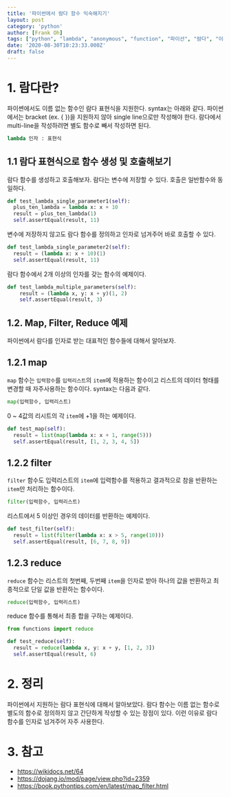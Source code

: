 ```yaml
---
title: '파이썬에서 람다 함수 익숙해지기'
layout: post
category: 'python'
author: [Frank Oh]
tags: ["python", "lambda", "anonymous", "function", "파이선", "람다", "이름없는함수", "익명함수"]
date: '2020-08-30T10:23:33.000Z'
draft: false
---
```


# 1. 람다란?

파이쎤에서도 이름 없는 함수인 람다 표현식을 지원한다. syntax는 아래와 같다. 파이썬에서는 bracket (ex. { })을 지원하지 않아 single line으로만 작성해야 한다. 람다에서 multi-line을 작성하려면 별도 함수로 빼서 작성하면 된다. 

```python
lambda 인자 : 표현식
```


## 1.1 람다 표현식으로 함수 생성 및 호출해보기

람다 함수를 생성하고 호출해보자. 람다는 변수에 저장할 수 있다. 호출은 일반함수와 동일하다. 

```python
def test_lambda_single_parameter1(self):
  plus_ten_lambda = lambda x: x + 10
  result = plus_ten_lambda(1)
  self.assertEqual(result, 11)
```

변수에 저장하지 않고도 람다 함수를 정의하고 인자로 넘겨주어 바로 호출할 수 있다. 

```python
def test_lambda_single_parameter2(self):
  result = (lambda x: x + 10)(1)
  self.assertEqual(result, 11)
```

람다 함수에서 2개 이상의 인자를 갖는 함수의 예제이다. 

```python
def test_lambda_multiple_parameters(self):
	result = (lambda x, y: x + y)(1, 2)
	self.assertEqual(result, 3)
```


## 1.2. Map, Filter, Reduce 예제

파이썬에서 람다를 인자로 받는 대표적인 함수들에 대해서 알아보자. 

## 1.2.1 map

`map` 함수는 `입력함수`를 `입력리스트`의 `item`에 적용하는 함수이고 리스트의 데이터 형태를 변경할 때 자주사용하는 함수이다. syntax는 다음과 같다. 

```python
map(입력함수, 입력리스트)
```

0 ~ 4값의 리시트의 각 `item`에 +1을 하는 예제이다. 

```python
def test_map(self):
  result = list(map(lambda x: x + 1, range(5)))
  self.assertEqual(result, [1, 2, 3, 4, 5])
```



## 1.2.2 filter

`filter` 함수도 입력리스트의 `item`에 입력함수를 적용하고 결과적으로 참을 반환하는 `item`만 처리하는 함수이다. 

``` python
filter(입력함수, 입력리스트)
```

리스트에서 5 이상인 경우의 데이터를 반환하는 예제이다. 

```python
def test_filter(self):
  result = list(filter(lambda x: x > 5, range(10)))
  self.assertEqual(result, [6, 7, 8, 9])

```


## 1.2.3 reduce

`reduce` 함수는 리스트의 첫번째, 두번째 `item`을 인자로 받아 하나의 값을 반환하고 최종적으로 단일 값을 반환하는 함수이다. 

```python
reduce(입력함수, 입력리스트)
```

reduce 함수를 통해서 최종 합을 구하는 예제이다. 

```python
from functions import reduce

def test_reduce(self):
  result = reduce(lambda x, y: x + y, [1, 2, 3])
  self.assertEqual(result, 6)
```

# 2. 정리

파이썬에서 지원하는 람다 표현식에 대해서 알아보았다. 람다 함수는 이름 없는 함수로 별도의 함수로 정의하지 않고 간단하게 작성할 수 있는 장점이 있다. 이런 이유로 람다 함수를 인자로 넘겨주어 자주 사용한다. 

# 3. 참고

* https://wikidocs.net/64
* https://dojang.io/mod/page/view.php?id=2359
* https://book.pythontips.com/en/latest/map_filter.html
